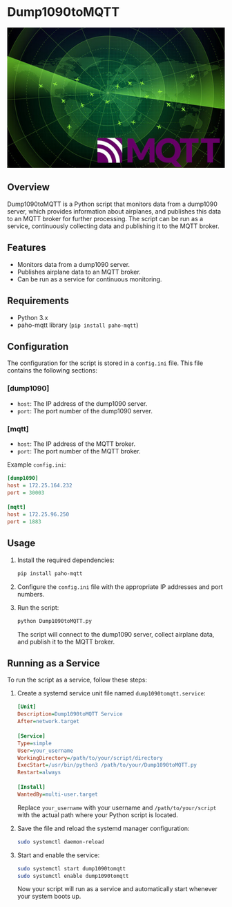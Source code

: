 # Dump1090toMQTT


![Logo](logo.jpg)
    
## Overview

Dump1090toMQTT is a Python script that monitors data from a dump1090 server, which provides information about airplanes, and publishes this data to an MQTT broker for further processing. The script can be run as a service, continuously collecting data and publishing it to the MQTT broker.

## Features

- Monitors data from a dump1090 server.
- Publishes airplane data to an MQTT broker.
- Can be run as a service for continuous monitoring.

## Requirements

- Python 3.x
- paho-mqtt library (`pip install paho-mqtt`)

## Configuration

The configuration for the script is stored in a `config.ini` file. This file contains the following sections:

### [dump1090]

- `host`: The IP address of the dump1090 server.
- `port`: The port number of the dump1090 server.

### [mqtt]

- `host`: The IP address of the MQTT broker.
- `port`: The port number of the MQTT broker.

Example `config.ini`:

```ini
[dump1090]
host = 172.25.164.232
port = 30003

[mqtt]
host = 172.25.96.250
port = 1883
```

## Usage

1. Install the required dependencies:

   ```bash
   pip install paho-mqtt
   ```

2. Configure the `config.ini` file with the appropriate IP addresses and port numbers.

3. Run the script:

   ```bash
   python Dump1090toMQTT.py
   ```

   The script will connect to the dump1090 server, collect airplane data, and publish it to the MQTT broker.

## Running as a Service

To run the script as a service, follow these steps:

1. Create a systemd service unit file named `dump1090tomqtt.service`:

   ```ini
   [Unit]
   Description=Dump1090toMQTT Service
   After=network.target

   [Service]
   Type=simple
   User=your_username
   WorkingDirectory=/path/to/your/script/directory
   ExecStart=/usr/bin/python3 /path/to/your/Dump1090toMQTT.py
   Restart=always

   [Install]
   WantedBy=multi-user.target
   ```

   Replace `your_username` with your username and `/path/to/your/script` with the actual path where your Python script is located.

2. Save the file and reload the systemd manager configuration:

   ```bash
   sudo systemctl daemon-reload
   ```

3. Start and enable the service:

   ```bash
   sudo systemctl start dump1090tomqtt
   sudo systemctl enable dump1090tomqtt
   ```

   Now your script will run as a service and automatically start whenever your system boots up.


